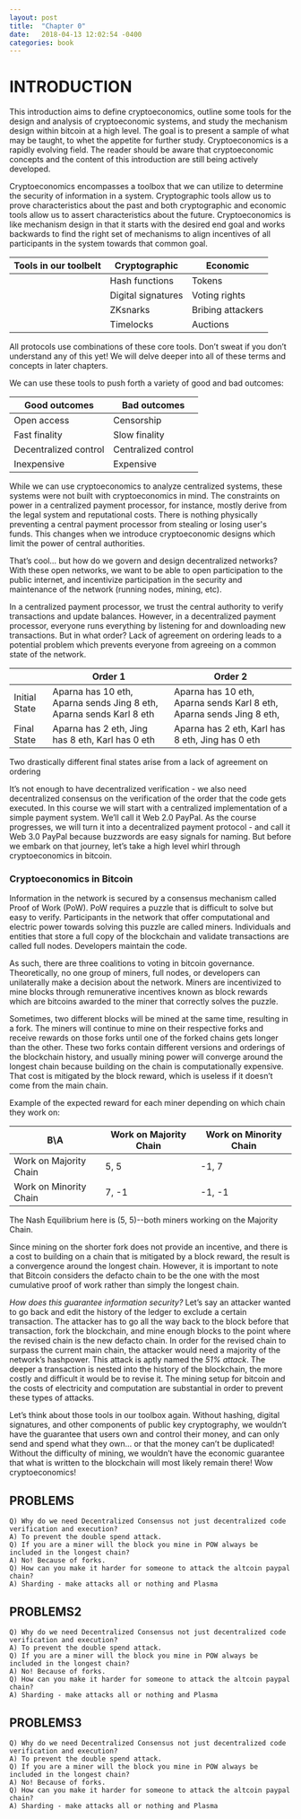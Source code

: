 ```yaml
---
layout: post
title:  "Chapter 0"
date:   2018-04-13 12:02:54 -0400
categories: book
---
```

# INTRODUCTION 

This introduction aims to define cryptoeconomics, outline some tools for the design and analysis of cryptoeconomic systems, and study the mechanism design within bitcoin at a high level. The goal is to present a sample of what may be taught, to whet the appetite for further study. Cryptoeconomics is a rapidly evolving field. The reader should be aware that cryptoeconomic concepts and the content of this introduction are still being actively developed.

Cryptoeconomics encompasses a toolbox that we can utilize to determine the security of information in a system. Cryptographic tools allow us to prove characteristics about the past and both cryptographic and economic tools allow us to assert characteristics about the future. Cryptoeconomics is like mechanism design in that it starts with the desired end goal and works backwards to find the right set of mechanisms to align incentives of all participants in the system towards that common goal. 

|  Tools in  our toolbelt |  Cryptographic     |      Economic    |
|-------------------------|--------------------|------------------|
|                         | Hash functions     | Tokens           |
|                         | Digital signatures | Voting rights    |   
|                         | ZKsnarks           | Bribing attackers|  
|                         | Timelocks          | Auctions         |  

All protocols use combinations of these core tools. Don’t sweat if you don’t understand any of this yet! We will delve deeper into all of these terms and concepts in later chapters. 

We can use these tools to push forth a variety of good and bad outcomes:
  
| Good outcomes         | Bad outcomes        |
|-----------------------|---------------------|
| Open access           | Censorship          |
| Fast finality         | Slow finality       |
| Decentralized control | Centralized control |
| Inexpensive           | Expensive           |

While we can use cryptoeconomics to analyze centralized systems, these systems were not built with cryptoeconomics in mind. The constraints on power in a centralized payment processor, for instance, mostly derive from the legal system and reputational costs. There is nothing physically preventing a central payment processor from stealing or losing user's funds. This changes when we introduce cryptoeconomic designs which limit the power of central authorities.

That’s cool… but how do we govern and design decentralized networks? With these open networks, we want to be able to open participation to the public internet, and incentivize participation in the security and maintenance of the network (running nodes, mining, etc).

In a centralized payment processor, we trust the central authority  to verify transactions and update balances. However, in a decentralized payment processor, everyone runs everything by listening for and downloading new transactions. But in what order? Lack of agreement on ordering leads to a potential problem which prevents everyone from agreeing on a common state of the network.

  
|               | Order 1                                                             | Order 2                                                              |
|---------------|---------------------------------------------------------------------|----------------------------------------------------------------------|
| Initial State | Aparna has 10 eth, Aparna sends Jing 8 eth, Aparna sends Karl 8 eth | Aparna has 10 eth, Aparna sends Karl 8 eth, Aparna sends Jing 8 eth, |
| Final State   | Aparna has 2 eth, Jing has 8 eth, Karl has 0 eth                    | Aparna has 2 eth, Karl has 8 eth, Jing has 0 eth         |

Two drastically different final states arise from a lack of agreement on ordering

It’s not enough to have decentralized verification - we also need decentralized consensus on the verification of the order that the code gets executed. In this course we will start with a centralized implementation of a simple payment system. We’ll call it Web 2.0 PayPal. As the course progresses, we will turn it into a decentralized payment protocol - and call it Web 3.0 PayPal because buzzwords are easy signals for naming. But before we embark on that journey, let’s take a high level whirl through cryptoeconomics in bitcoin. 

### Cryptoeconomics in Bitcoin
Information in the network is secured by a consensus mechanism called Proof of Work (PoW). PoW requires a puzzle that is difficult to solve but easy to verify. Participants in the network that offer computational and electric power towards solving this puzzle are called miners. Individuals and entities that store a full copy of the blockchain and validate transactions are called full nodes. Developers maintain the code.

As such, there are three coalitions to voting in bitcoin governance. Theoretically, no one group of miners, full nodes, or developers can unilaterally make a decision about the network. Miners are incentivized to mine blocks through remunerative incentives known as block rewards which are bitcoins awarded to the miner that correctly solves the puzzle. 

Sometimes, two different blocks will be mined at the same time, resulting in a fork. The miners will continue to mine on their respective forks and receive rewards on those forks until one of the forked chains gets longer than the other. These two forks contain different versions and orderings of the blockchain history, and usually mining power will converge around the longest chain because building on the chain is computationally expensive. That cost is mitigated by the block reward, which is useless if it doesn’t come from the main chain.

Example of the expected reward for each miner depending on which chain they work on:
  
|  B\A                   | Work on Majority Chain | Work on Minority Chain |
|------------------------|------------------------|------------------------|
| Work on Majority Chain |          5, 5          |          -1, 7         |
| Work on Minority Chain |          7, -1         |         -1, -1         |

The Nash Equilibrium here is (5, 5)--both miners working on the Majority Chain.

Since mining on the shorter fork does not provide an incentive, and there is a cost to building on a chain that is mitigated by a block reward, the result is a convergence around the longest chain. However, it is important to note that Bitcoin considers the defacto chain to be the one with the most cumulative proof of work rather than simply the longest chain.

*How does this guarantee information security?* Let’s say an attacker wanted to go back and edit the history of the ledger to exclude a certain transaction. The attacker has to go all the way back to the block before that transaction, fork the blockchain, and mine enough blocks to the point where the revised chain is the new defacto chain. In order for the revised chain to surpass the current main chain, the attacker would need a majority of the network’s hashpower. This attack is aptly named the *51% attack*. The deeper a transaction is nested into the history of the blockchain, the more costly and difficult it would be to revise it. The mining setup for bitcoin and the costs of electricity and computation are substantial in order to prevent these types of attacks.

Let’s think about those tools in our toolbox again. Without hashing, digital signatures, and other components of public key cryptography, we wouldn’t have the guarantee that users own and control their money, and can only send and spend what they own… or that the money can’t be duplicated! Without the difficulty of mining, we wouldn’t have the economic guarantee that what is written to the blockchain will most likely remain there! Wow cryptoeconomics!

## PROBLEMS

```
Q) Why do we need Decentralized Consensus not just decentralized code verification and execution?
A) To prevent the double spend attack.
Q) If you are a miner will the block you mine in POW always be included in the longest chain?
A) No! Because of forks.
Q) How can you make it harder for someone to attack the altcoin paypal chain?
A) Sharding - make attacks all or nothing and Plasma 
```

## PROBLEMS2

```
Q) Why do we need Decentralized Consensus not just decentralized code verification and execution?
A) To prevent the double spend attack.
Q) If you are a miner will the block you mine in POW always be included in the longest chain?
A) No! Because of forks.
Q) How can you make it harder for someone to attack the altcoin paypal chain?
A) Sharding - make attacks all or nothing and Plasma 
```

## PROBLEMS3

```
Q) Why do we need Decentralized Consensus not just decentralized code verification and execution?
A) To prevent the double spend attack.
Q) If you are a miner will the block you mine in POW always be included in the longest chain?
A) No! Because of forks.
Q) How can you make it harder for someone to attack the altcoin paypal chain?
A) Sharding - make attacks all or nothing and Plasma 
```
